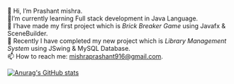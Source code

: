   👋  Hi, I’m Prashant mishra.
<br>🌱I’m currently learning Full stack development in Java Language.
<br>👯 I’have made my first project which is *Brick Breaker Game* using Javafx & SceneBuilder.
<br>👀 Recently I have completed my new project which is *Library Management System* using JSwing & MySQL Database.
<br>📫 How to reach me: mishraprashant916@gmail.com.
 

<!---
prashantmishragithub/prashantmishragithub is a ✨ special ✨ repository because its `README.md` (this file) appears on your GitHub profile.
You can click the Preview link to take a look at your changes.
--->
[![Anurag's GitHub stats](https://github-readme-stats.vercel.app/api?username=prashantmishragithub)](https://github.com/anuraghazra/github-readme-stats)
